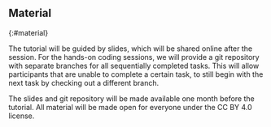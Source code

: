 ## Material
{:#material}

The tutorial will be guided by slides,
which will be shared online after the session.
For the hands-on coding sessions, we will provide
a git repository with separate branches for all sequentially completed tasks.
This will allow participants that are unable to complete a certain task,
to still begin with the next task by checking out a different branch.

The slides and git repository will be made available one month before the tutorial.
All material will be made open for everyone under the CC BY 4.0 license.
